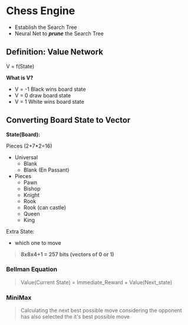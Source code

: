 # Chess Engine

* Establish the Search Tree
* Neural Net to ***prune*** the Search Tree
## Definition: Value Network
V = f(State)

**What is V?**
* V = -1 Black wins board state
* V = 0 draw board state
* V = 1 White wins board state
## Converting Board State to Vector

**State(Board):**

Pieces (2+7*2=16)
* Universal
    * Blank
    * Blank (En Passant)
* Pieces
    * Pawn
    * Bishop
    * Knight
    * Rook
    * Rook (can castle)
    * Queen
    * King

Extra State:
* which one to move

> **8x8x4+1 = 257 bits (vectors of 0 or 1)**


### Bellman Equation
>Value(Current State) = Immediate_Reward + Value(Next_state)
### MiniMax
>Calculating the next best possible move considering the opponent has also selected the it's best possible move